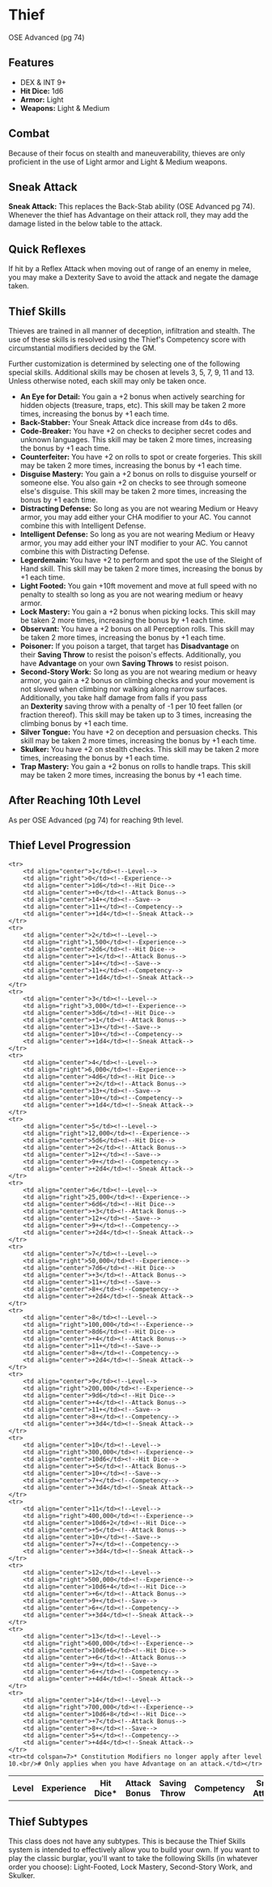 # Thief
OSE Advanced (pg 74)

## Features
- DEX & INT 9+
- **Hit Dice:** 1d6
- **Armor:** Light
- **Weapons:** Light & Medium

## Combat
Because of their focus on stealth and maneuverability, thieves are only proficient in the use of Light armor and Light & Medium weapons.
## Sneak Attack
**Sneak Attack:** This replaces the Back-Stab ability (OSE Advanced pg 74).  Whenever the thief has Advantage on their attack roll, they may add the damage listed in the below table to the attack.
## Quick Reflexes
If hit by a Reflex Attack when moving out of range of an enemy in melee, you may make a Dexterity Save to avoid the attack and negate the damage taken.
## Thief Skills
Thieves are trained in all manner of deception, infiltration and stealth.  The use of these skills is resolved using the Thief's Competency score with circumstantial modifiers decided by the GM.

Further customization is determined by selecting one of the following special skills.  Additional skills may be chosen at levels 3, 5, 7, 9, 11 and 13.  Unless otherwise noted, each skill may only be taken once.
- **An Eye for Detail:** You gain a +2 bonus when actively searching for hidden objects (treasure, traps, etc).  This skill may be taken 2 more times, increasing the bonus by +1 each time.
- **Back-Stabber:** Your Sneak Attack dice increase from d4s to d6s.
- **Code-Breaker:** You have +2 on checks to decipher secret codes and unknown languages.  This skill may be taken 2 more times, increasing the bonus by +1 each time.
- **Counterfeiter:** You have +2 on rolls to spot or create forgeries.  This skill may be taken 2 more times, increasing the bonus by +1 each time.
- **Disguise Mastery:** You gain a +2 bonus on rolls to disguise yourself or someone else. You also gain +2 on checks to see through someone else's disguise.  This skill may be taken 2 more times, increasing the bonus by +1 each time.
- **Distracting Defense:** So long as you are not wearing Medium or Heavy armor, you may add either your CHA modifier to your AC.  You cannot combine this with Intelligent Defense.
- **Intelligent Defense:** So long as you are not wearing Medium or Heavy armor, you may add either your INT modifier to your AC.  You cannot combine this with Distracting Defense.
- **Legerdemain:** You have +2 to perform and spot the use of the Sleight of Hand skill.  This skill may be taken 2 more times, increasing the bonus by +1 each time.
- **Light Footed:** You gain +10ft movement and move at full speed with no penalty to stealth so long as you are not wearing medium or heavy armor.
- **Lock Mastery:** You gain a +2 bonus when picking locks.  This skill may be taken 2 more times, increasing the bonus by +1 each time.
- **Observant:** You have a +2 bonus on all Perception rolls.  This skill may be taken 2 more times, increasing the bonus by +1 each time.
- **Poisoner:** If you poison a target, that target has **Disadvantage** on their **Saving Throw** to resist the poison's effects. Additionally, you have **Advantage** on your own **Saving Throws** to resist poison.
- **Second-Story Work:** So long as you are not wearing medium or heavy armor, you gain a +2 bonus on climbing checks and your movement is not slowed when climbing nor walking along narrow surfaces. Additionally, you take half damage from falls if you pass an **Dexterity** saving throw with a penalty of -1 per 10 feet fallen (or fraction thereof).  This skill may be taken up to 3 times, increasing the climbing bonus by +1 each time.
- **Silver Tongue:** You have +2 on deception and persuasion checks.  This skill may be taken 2 more times, increasing the bonus by +1 each time.
- **Skulker:** You have +2 on stealth checks.  This skill may be taken 2 more times, increasing the bonus by +1 each time.
- **Trap Mastery:** You gain a +2 bonus on rolls to handle traps.  This skill may be taken 2 more times, increasing the bonus by +1 each time.
## After Reaching 10th Level
As per OSE Advanced (pg 74) for reaching 9th level.

## Thief Level Progression

<table>
    <tr>
        <th align="center" ><b>Level</b></th>
        <th align="center" ><b>Experience</th>
        <th align="center" ><b>Hit<br/>Dice*</b></th>
        <th align="center" ><b>Attack<br/>Bonus</b></th>
        <th align="center" ><b>Saving<br/>Throw</b></th>
        <th align="center" ><b>Competency</b></th>
        <th align="center" ><b>Sneak<br/>Attack#</b></th>
    </tr>
    
    <tr>
        <td align="center">1</td><!--Level-->
        <td align="right">0</td><!--Experience-->
        <td align="center">1d6</td><!--Hit Dice-->
        <td align="center">+0</td><!--Attack Bonus-->
        <td align="center">14+</td><!--Save-->
        <td align="center">11+</td><!--Competency-->
        <td align="center">+1d4</td><!--Sneak Attack-->
    </tr>
    <tr>
        <td align="center">2</td><!--Level-->
        <td align="right">1,500</td><!--Experience-->
        <td align="center">2d6</td><!--Hit Dice-->
        <td align="center">+1</td><!--Attack Bonus-->
        <td align="center">14+</td><!--Save-->
        <td align="center">11+</td><!--Competency-->
        <td align="center">+1d4</td><!--Sneak Attack-->
    </tr>
    <tr>
        <td align="center">3</td><!--Level-->
        <td align="right">3,000</td><!--Experience-->
        <td align="center">3d6</td><!--Hit Dice-->
        <td align="center">+1</td><!--Attack Bonus-->
        <td align="center">13+</td><!--Save-->
        <td align="center">10+</td><!--Competency-->
        <td align="center">+1d4</td><!--Sneak Attack-->
    </tr>
    <tr>
        <td align="center">4</td><!--Level-->
        <td align="right">6,000</td><!--Experience-->
        <td align="center">4d6</td><!--Hit Dice-->
        <td align="center">+2</td><!--Attack Bonus-->
        <td align="center">13+</td><!--Save-->
        <td align="center">10+</td><!--Competency-->
        <td align="center">+1d4</td><!--Sneak Attack-->
    </tr>
    <tr>
        <td align="center">5</td><!--Level-->
        <td align="right">12,000</td><!--Experience-->
        <td align="center">5d6</td><!--Hit Dice-->
        <td align="center">+2</td><!--Attack Bonus-->
        <td align="center">12+</td><!--Save-->
        <td align="center">9+</td><!--Competency-->
        <td align="center">+2d4</td><!--Sneak Attack-->
    </tr>
    <tr>
        <td align="center">6</td><!--Level-->
        <td align="right">25,000</td><!--Experience-->
        <td align="center">6d6</td><!--Hit Dice-->
        <td align="center">+3</td><!--Attack Bonus-->
        <td align="center">12+</td><!--Save-->
        <td align="center">9+</td><!--Competency-->
        <td align="center">+2d4</td><!--Sneak Attack-->
    </tr>
    <tr>
        <td align="center">7</td><!--Level-->
        <td align="right">50,000</td><!--Experience-->
        <td align="center">7d6</td><!--Hit Dice-->
        <td align="center">+3</td><!--Attack Bonus-->
        <td align="center">11+</td><!--Save-->
        <td align="center">8+</td><!--Competency-->
        <td align="center">+2d4</td><!--Sneak Attack-->
    </tr>
    <tr>
        <td align="center">8</td><!--Level-->
        <td align="right">100,000</td><!--Experience-->
        <td align="center">8d6</td><!--Hit Dice-->
        <td align="center">+4</td><!--Attack Bonus-->
        <td align="center">11+</td><!--Save-->
        <td align="center">8+</td><!--Competency-->
        <td align="center">+2d4</td><!--Sneak Attack-->
    </tr>
    <tr>
        <td align="center">9</td><!--Level-->
        <td align="right">200,000</td><!--Experience-->
        <td align="center">9d6</td><!--Hit Dice-->
        <td align="center">+4</td><!--Attack Bonus-->
        <td align="center">11+</td><!--Save-->
        <td align="center">8+</td><!--Competency-->
        <td align="center">+3d4</td><!--Sneak Attack-->
    </tr>
    <tr>
        <td align="center">10</td><!--Level-->
        <td align="right">300,000</td><!--Experience-->
        <td align="center">10d6</td><!--Hit Dice-->
        <td align="center">+5</td><!--Attack Bonus-->
        <td align="center">10+</td><!--Save-->
        <td align="center">7+</td><!--Competency-->
        <td align="center">+3d4</td><!--Sneak Attack-->
    </tr>
    <tr>
        <td align="center">11</td><!--Level-->
        <td align="right">400,000</td><!--Experience-->
        <td align="center">10d6+2</td><!--Hit Dice-->
        <td align="center">+5</td><!--Attack Bonus-->
        <td align="center">10+</td><!--Save-->
        <td align="center">7+</td><!--Competency-->
        <td align="center">+3d4</td><!--Sneak Attack-->
    </tr>
    <tr>
        <td align="center">12</td><!--Level-->
        <td align="right">500,000</td><!--Experience-->
        <td align="center">10d6+4</td><!--Hit Dice-->
        <td align="center">+6</td><!--Attack Bonus-->
        <td align="center">9+</td><!--Save-->
        <td align="center">6+</td><!--Competency-->
        <td align="center">+3d4</td><!--Sneak Attack-->
    </tr>
    <tr>
        <td align="center">13</td><!--Level-->
        <td align="right">600,000</td><!--Experience-->
        <td align="center">10d6+6</td><!--Hit Dice-->
        <td align="center">+6</td><!--Attack Bonus-->
        <td align="center">9+</td><!--Save-->
        <td align="center">6+</td><!--Competency-->
        <td align="center">+4d4</td><!--Sneak Attack-->
    </tr>
    <tr>
        <td align="center">14</td><!--Level-->
        <td align="right">700,000</td><!--Experience-->
        <td align="center">10d6+8</td><!--Hit Dice-->
        <td align="center">+7</td><!--Attack Bonus-->
        <td align="center">8+</td><!--Save-->
        <td align="center">5+</td><!--Competency-->
        <td align="center">+4d4</td><!--Sneak Attack-->
    </tr>
    <tr><td colspan=7>* Constitution Modifiers no longer apply after level 10.<br/># Only applies when you have Advantage on an attack.</td></tr>
</table>

## Thief Subtypes
This class does not have any subtypes. This is because the Thief Skills system is intended to effectively allow you to build your own. If you want to play the classic burglar, you'll want to take the following Skills (in whatever order you choose): Light-Footed, Lock Mastery, Second-Story Work, and Skulker.
